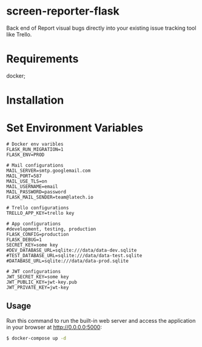 # screen-reporter-flask
Back end of Report visual bugs directly into your existing issue tracking tool like Trello.

# Requirements
docker;

# Installation

# Set Environment Variables

``` env
# Docker env varibles
FLASK_RUN_MIGRATION=1
FLASK_ENV=PROD

# Mail configurations
MAIL_SERVER=smtp.googlemail.com
MAIL_PORT=587
MAIL_USE_TLS=on
MAIL_USERNAME=email
MAIL_PASSWORD=password
FLASK_MAIL_SENDER=team@latech.io

# Trello configurations
TRELLO_APP_KEY=trello key

# App configurations
#development, testing, production
FLASK_CONFIG=production 
FLASK_DEBUG=1
SECRET_KEY=some key
#DEV_DATABASE_URL=sqlite:///data/data-dev.sqlite
#TEST_DATABASE_URL=sqlite:///data/data-test.sqlite
#DATABASE_URL=sqlite:///data/data-prod.sqlite

# JWT configurations 
JWT_SECRET_KEY=some key
JWT_PUBLIC_KEY=jwt-key.pub
JWT_PRIVATE_KEY=jwt-key

```

## Usage 
Run this command to run the built-in web server and access the application in your browser at http://0.0.0.0:5000:

``` bash
$ docker-compose up -d
```
